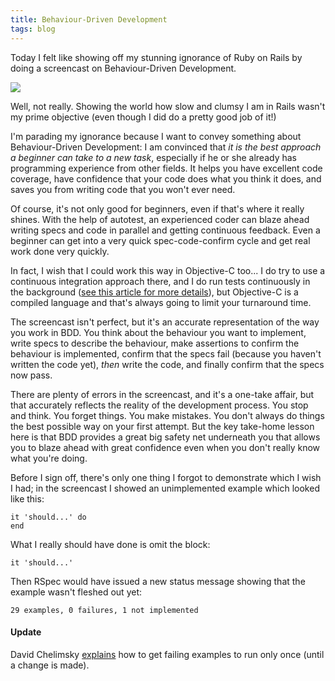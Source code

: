 ```yaml
---
title: Behaviour-Driven Development
tags: blog
---
```


Today I felt like showing off my stunning ignorance of Ruby on Rails by doing a screencast on Behaviour-Driven Development.

[![](/system/images/legacy/bdd-screencast.png)](http://wincent.dev/a/about/wincent/weblog/screencasts/BDD.mov)

Well, not really. Showing the world how slow and clumsy I am in Rails wasn't my prime objective (even though I did do a pretty good job of it!)

I'm parading my ignorance because I want to convey something about Behaviour-Driven Development: I am convinced that _it is the best approach a beginner can take to a new task_, especially if he or she already has programming experience from other fields. It helps you have excellent code coverage, have confidence that your code does what you think it does, and saves you from writing code that you won't ever need.

Of course, it's not only good for beginners, even if that's where it really shines. With the help of autotest, an experienced coder can blaze ahead writing specs and code in parallel and getting continuous feedback. Even a beginner can get into a very quick spec-code-confirm cycle and get real work done very quickly.

In fact, I wish that I could work this way in Objective-C too... I do try to use a continuous integration approach there, and I do run tests continuously in the background ([see this article for more details](http://wincent.dev/a/about/wincent/weblog/archives/2007/04/test_process_im.php)), but Objective-C is a compiled language and that's always going to limit your turnaround time.

The screencast isn't perfect, but it's an accurate representation of the way you work in BDD. You think about the behaviour you want to implement, write specs to describe the behaviour, make assertions to confirm the behaviour is implemented, confirm that the specs fail (because you haven't written the code yet), _then_ write the code, and finally confirm that the specs now pass.

There are plenty of errors in the screencast, and it's a one-take affair, but that accurately reflects the reality of the development process. You stop and think. You forget things. You make mistakes. You don't always do things the best possible way on your first attempt. But the key take-home lesson here is that BDD provides a great big safety net underneath you that allows you to blaze ahead with great confidence even when you don't really know what you're doing.

Before I sign off, there's only one thing I forgot to demonstrate which I wish I had; in the screencast I showed an unimplemented example which looked like this:

    it 'should...' do
    end

What I really should have done is omit the block:

    it 'should...'

Then RSpec would have issued a new status message showing that the example wasn't fleshed out yet:

    29 examples, 0 failures, 1 not implemented

#### Update

David Chelimsky [explains](http://rubyforge.org/pipermail/rspec-users/2007-May/001650.html) how to get failing examples to run only once (until a change is made).
